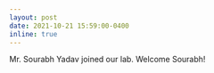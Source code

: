 ```yaml
---
layout: post
date: 2021-10-21 15:59:00-0400
inline: true
---
```


Mr. Sourabh Yadav joined our lab. Welcome Sourabh! 
